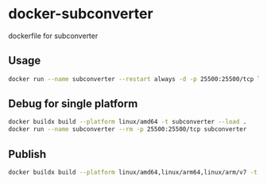 # docker-subconverter
dockerfile for subconverter

## Usage

```bash
docker run --name subconverter --restart always -d -p 25500:25500/tcp lckof/subconverter
```

## Debug for single platform

```bash
docker buildx build --platform linux/amd64 -t subconverter --load .
docker run --name subconverter --rm -p 25500:25500/tcp subconverter
```

## Publish

```bash
docker buildx build --platform linux/amd64,linux/arm64,linux/arm/v7 -t lckof/subconverter:latest --push .
```
